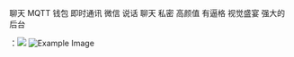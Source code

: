 聊天 MQTT 钱包 即时通讯 微信 说话 聊天 私密  高颜值 有逼格 视觉盛宴 强大的后台
 
：![](https://www.baidu.com/s?wd=%E7%99%BE%E5%BA%A6%E7%83%AD%E6%90%9C&sa=ire_dl_gh_logo_texing&rsv_dl=igh_logo_pcs)
![Example Image](https://zhengxin-pub.cdn.bcebos.com/mark/cba8025a7ffd40ecd9ff27dcca358d89_fullsize.jpeg)
